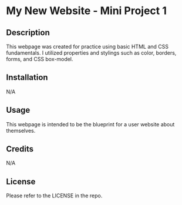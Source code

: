 # My New Website - Mini Project 1

## Description

This webpage was created for practice using basic HTML and CSS fundamentals. I utilized properties and stylings such as color, borders, forms, and CSS box-model. 

## Installation

N/A

## Usage

This webpage is intended to be the blueprint for a user website about themselves.  

## Credits

N/A

## License

Please refer to the LICENSE in the repo.